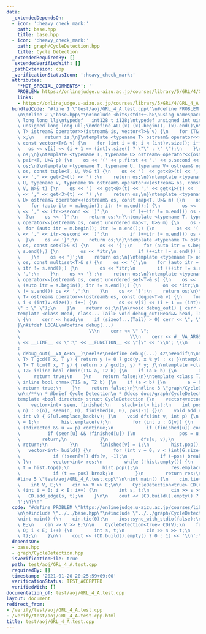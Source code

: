 ```yaml
---
data:
  _extendedDependsOn:
  - icon: ':heavy_check_mark:'
    path: base.hpp
    title: base.hpp
  - icon: ':heavy_check_mark:'
    path: graph/CycleDetection.hpp
    title: Cycle Detection
  _extendedRequiredBy: []
  _extendedVerifiedWith: []
  _pathExtension: cpp
  _verificationStatusIcon: ':heavy_check_mark:'
  attributes:
    '*NOT_SPECIAL_COMMENTS*': ''
    PROBLEM: https://onlinejudge.u-aizu.ac.jp/courses/library/5/GRL/4/GRL_4_A
    links:
    - https://onlinejudge.u-aizu.ac.jp/courses/library/5/GRL/4/GRL_4_A
  bundledCode: "#line 1 \"test/aoj/GRL_4_A.test.cpp\"\n#define PROBLEM \"https://onlinejudge.u-aizu.ac.jp/courses/library/5/GRL/4/GRL_4_A\"\
    \n\n#line 2 \"base.hpp\"\n#include <bits/stdc++.h>\nusing namespace std;\ntypedef\
    \ long long ll;\ntypedef __int128_t i128;\ntypedef unsigned int uint;\ntypedef\
    \ unsigned long long ull;\n#define ALL(x) (x).begin(), (x).end()\n\ntemplate <typename\
    \ T> istream& operator>>(istream& is, vector<T>& v) {\n    for (T& x : v) is >>\
    \ x;\n    return is;\n}\ntemplate <typename T> ostream& operator<<(ostream& os,\
    \ const vector<T>& v) {\n    for (int i = 0; i < (int)v.size(); i++) {\n     \
    \   os << v[i] << (i + 1 == (int)v.size() ? \"\" : \" \");\n    }\n    return\
    \ os;\n}\ntemplate <typename T, typename U> ostream& operator<<(ostream& os, const\
    \ pair<T, U>& p) {\n    os << '(' << p.first << ',' << p.second << ')';\n    return\
    \ os;\n}\ntemplate <typename T, typename U, typename V> ostream& operator<<(ostream&\
    \ os, const tuple<T, U, V>& t) {\n    os << '(' << get<0>(t) << ',' << get<1>(t)\
    \ << ',' << get<2>(t) << ')';\n    return os;\n}\ntemplate <typename T, typename\
    \ U, typename V, typename W> ostream& operator<<(ostream& os, const tuple<T, U,\
    \ V, W>& t) {\n    os << '(' << get<0>(t) << ',' << get<1>(t) << ',' << get<2>(t)\
    \ << ',' << get<3>(t) << ')';\n    return os;\n}\ntemplate <typename T, typename\
    \ U> ostream& operator<<(ostream& os, const map<T, U>& m) {\n    os << '{';\n\
    \    for (auto itr = m.begin(); itr != m.end();) {\n        os << '(' << itr->first\
    \ << ',' << itr->second << ')';\n        if (++itr != m.end()) os << ',';\n  \
    \  }\n    os << '}';\n    return os;\n}\ntemplate <typename T, typename U> ostream&\
    \ operator<<(ostream& os, const unordered_map<T, U>& m) {\n    os << '{';\n  \
    \  for (auto itr = m.begin(); itr != m.end();) {\n        os << '(' << itr->first\
    \ << ',' << itr->second << ')';\n        if (++itr != m.end()) os << ',';\n  \
    \  }\n    os << '}';\n    return os;\n}\ntemplate <typename T> ostream& operator<<(ostream&\
    \ os, const set<T>& s) {\n    os << '{';\n    for (auto itr = s.begin(); itr !=\
    \ s.end();) {\n        os << *itr;\n        if (++itr != s.end()) os << ',';\n\
    \    }\n    os << '}';\n    return os;\n}\ntemplate <typename T> ostream& operator<<(ostream&\
    \ os, const multiset<T>& s) {\n    os << '{';\n    for (auto itr = s.begin();\
    \ itr != s.end();) {\n        os << *itr;\n        if (++itr != s.end()) os <<\
    \ ',';\n    }\n    os << '}';\n    return os;\n}\ntemplate <typename T> ostream&\
    \ operator<<(ostream& os, const unordered_set<T>& s) {\n    os << '{';\n    for\
    \ (auto itr = s.begin(); itr != s.end();) {\n        os << *itr;\n        if (++itr\
    \ != s.end()) os << ',';\n    }\n    os << '}';\n    return os;\n}\ntemplate <typename\
    \ T> ostream& operator<<(ostream& os, const deque<T>& v) {\n    for (int i = 0;\
    \ i < (int)v.size(); i++) {\n        os << v[i] << (i + 1 == (int)v.size() ? \"\
    \" : \" \");\n    }\n    return os;\n}\n\nvoid debug_out() { cerr << '\\n'; }\n\
    template <class Head, class... Tail> void debug_out(Head&& head, Tail&&... tail)\
    \ {\n    cerr << head;\n    if (sizeof...(Tail) > 0) cerr << \", \";\n    debug_out(move(tail)...);\n\
    }\n#ifdef LOCAL\n#define debug(...)                                          \
    \                         \\\n    cerr << \" \";                             \
    \                                        \\\n    cerr << #__VA_ARGS__ << \" :[\"\
    \ << __LINE__ << \":\" << __FUNCTION__ << \"]\" << '\\n'; \\\n    cerr << \" \"\
    ;                                                                     \\\n   \
    \ debug_out(__VA_ARGS__)\n#else\n#define debug(...) 42\n#endif\n\ntemplate <typename\
    \ T> T gcd(T x, T y) { return y != 0 ? gcd(y, x % y) : x; }\ntemplate <typename\
    \ T> T lcm(T x, T y) { return x / gcd(x, y) * y; }\n\ntemplate <class T1, class\
    \ T2> inline bool chmin(T1& a, T2 b) {\n    if (a > b) {\n        a = b;\n   \
    \     return true;\n    }\n    return false;\n}\ntemplate <class T1, class T2>\
    \ inline bool chmax(T1& a, T2 b) {\n    if (a < b) {\n        a = b;\n       \
    \ return true;\n    }\n    return false;\n}\n#line 3 \"graph/CycleDetection.hpp\"\
    \n\n/**\n * @brief Cycle Detection\n * @docs docs/graph/CycleDetection.md\n */\n\
    template <bool directed> struct CycleDetection {\n    vector<vector<int>> G;\n\
    \    vector<int> seen, finished;\n    stack<int> hist;\n    int pos;\n    CycleDetection(int\
    \ n) : G(n), seen(n, 0), finished(n, 0), pos(-1) {}\n    void add_edge(int u,\
    \ int v) { G[u].emplace_back(v); }\n    void dfs(int v, int p) {\n        seen[v]\
    \ = 1;\n        hist.emplace(v);\n        for (int u : G[v]) {\n            if\
    \ (!directed && u == p) continue;\n            if (finished[u]) continue;\n  \
    \          if (seen[u] && !finished[u]) {\n                pos = u;\n        \
    \        return;\n            }\n            dfs(u, v);\n            if (~pos)\
    \ return;\n        }\n        finished[v] = 1;\n        hist.pop();\n    }\n \
    \   vector<int> build() {\n        for (int v = 0; v < (int)G.size(); v++) {\n\
    \            if (!seen[v]) dfs(v, -1);\n            if (~pos) break;\n       \
    \ }\n        vector<int> res;\n        while (!hist.empty()) {\n            int\
    \ t = hist.top();\n            hist.pop();\n            res.emplace_back(t);\n\
    \            if (t == pos) break;\n        }\n        return res;\n    }\n};\n\
    #line 5 \"test/aoj/GRL_4_A.test.cpp\"\n\nint main() {\n    cin.tie(0);\n    ios::sync_with_stdio(false);\n\
    \    int V, E;\n    cin >> V >> E;\n\n    CycleDetection<true> CD(V);\n    for\
    \ (int i = 0; i < E; i++) {\n        int s, t;\n        cin >> s >> t;\n     \
    \   CD.add_edge(s, t);\n    }\n\n    cout << (CD.build().empty() ? 0 : 1) << '\\\
    n';\n}\n"
  code: "#define PROBLEM \"https://onlinejudge.u-aizu.ac.jp/courses/library/5/GRL/4/GRL_4_A\"\
    \n\n#include \"../../base.hpp\"\n#include \"../../graph/CycleDetection.hpp\"\n\
    \nint main() {\n    cin.tie(0);\n    ios::sync_with_stdio(false);\n    int V,\
    \ E;\n    cin >> V >> E;\n\n    CycleDetection<true> CD(V);\n    for (int i =\
    \ 0; i < E; i++) {\n        int s, t;\n        cin >> s >> t;\n        CD.add_edge(s,\
    \ t);\n    }\n\n    cout << (CD.build().empty() ? 0 : 1) << '\\n';\n}"
  dependsOn:
  - base.hpp
  - graph/CycleDetection.hpp
  isVerificationFile: true
  path: test/aoj/GRL_4_A.test.cpp
  requiredBy: []
  timestamp: '2021-01-20 20:25:59+09:00'
  verificationStatus: TEST_ACCEPTED
  verifiedWith: []
documentation_of: test/aoj/GRL_4_A.test.cpp
layout: document
redirect_from:
- /verify/test/aoj/GRL_4_A.test.cpp
- /verify/test/aoj/GRL_4_A.test.cpp.html
title: test/aoj/GRL_4_A.test.cpp
---
```

